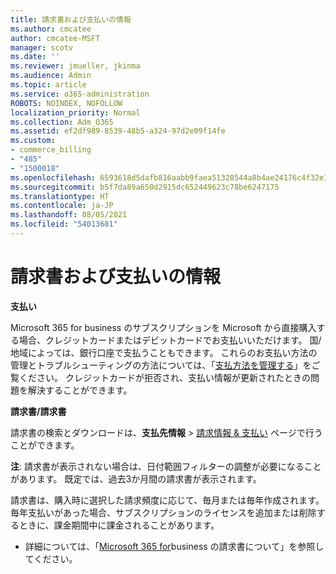 ```yaml
---
title: 請求書および支払いの情報
ms.author: cmcatee
author: cmcatee-MSFT
manager: scotv
ms.date: ''
ms.reviewer: jmueller, jkinma
ms.audience: Admin
ms.topic: article
ms.service: o365-administration
ROBOTS: NOINDEX, NOFOLLOW
localization_priority: Normal
ms.collection: Adm_O365
ms.assetid: ef2df989-8539-48b5-a324-97d2e09f14fe
ms.custom:
- commerce_billing
- "485"
- "1500018"
ms.openlocfilehash: 6593618d5dafb816aabb9faea51320544a8b4ae24176c4f32e1290acd0475b33
ms.sourcegitcommit: b5f7da89a650d2915dc652449623c78be6247175
ms.translationtype: HT
ms.contentlocale: ja-JP
ms.lasthandoff: 08/05/2021
ms.locfileid: "54013681"
---
```

# <a name="invoice-and-payment-information"></a>請求書および支払いの情報

**支払い**

Microsoft 365 for business のサブスクリプションを Microsoft から直接購入する場合、クレジットカードまたはデビットカードでお支払いいただけます。  国/地域によっては、銀行口座で支払うこともできます。  これらのお支払い方法の管理とトラブルシューティングの方法については、「[支払方法を管理する](/microsoft-365/commerce/billing-and-payments/manage-payment-methods)」をご覧ください。 クレジットカードが拒否され、支払い情報が更新されたときの問題を解決することができます。

**請求書/請求書**

請求書の検索とダウンロードは、**支払先情報** > [請求情報 & 支払い](https://go.microsoft.com/fwlink/p/?linkid=848039) ページで行うことができます。  

**注**: 請求書が表示されない場合は、日付範囲フィルターの調整が必要になることがあります。  既定では、過去3か月間の請求書が表示されます。

請求書は、購入時に選択した請求頻度に応じて、毎月または毎年作成されます。  毎年支払いがあった場合、サブスクリプションのライセンスを追加または削除するときに、課金期間中に課金されることがあります。

- 詳細については、「[Microsoft 365 for](/microsoft-365/commerce/billing-and-payments/understand-your-invoice2)business の請求書について」を参照してください。